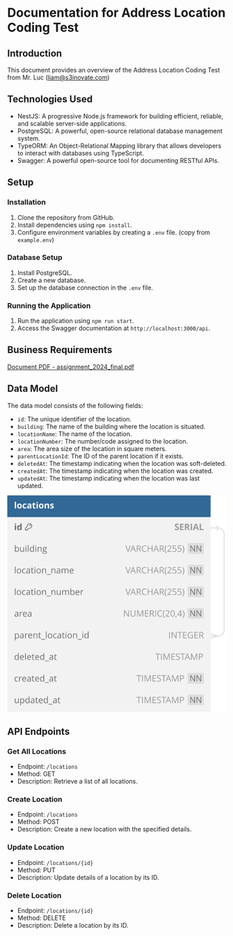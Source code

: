 # Documentation for Address Location Coding Test

## Introduction
This document provides an overview of the Address Location Coding Test from Mr. Luc (liam@s3inovate.com)

## Technologies Used
- NestJS: A progressive Node.js framework for building efficient, reliable, and scalable server-side applications.
- PostgreSQL: A powerful, open-source relational database management system.
- TypeORM: An Object-Relational Mapping library that allows developers to interact with databases using TypeScript.
- Swagger: A powerful open-source tool for documenting RESTful APIs.

## Setup
### Installation
1. Clone the repository from GitHub.
2. Install dependencies using `npm install`.
3. Configure environment variables by creating a `.env` file. (copy from `example.env`)

### Database Setup
1. Install PostgreSQL.
2. Create a new database.
3. Set up the database connection in the `.env` file.

### Running the Application
1. Run the application using `npm run start`.
2. Access the Swagger documentation at `http://localhost:3000/api`.

## Business Requirements
[Document PDF - assignment_2024_final.pdf](assignment_2024_final.pdf)

## Data Model
The data model consists of the following fields:
- `id`: The unique identifier of the location.
- `building`: The name of the building where the location is situated.
- `locationName`: The name of the location.
- `locationNumber`: The number/code assigned to the location.
- `area`: The area size of the location in square meters.
- `parentLocationId`: The ID of the parent location if it exists.
- `deletedAt`: The timestamp indicating when the location was soft-deleted.
- `createdAt`: The timestamp indicating when the location was created.
- `updatedAt`: The timestamp indicating when the location was last updated.

![Icon](dbdiagram.svg)

## API Endpoints
### Get All Locations
- Endpoint: `/locations`
- Method: GET
- Description: Retrieve a list of all locations.

### Create Location
- Endpoint: `/locations`
- Method: POST
- Description: Create a new location with the specified details.

### Update Location
- Endpoint: `/locations/{id}`
- Method: PUT
- Description: Update details of a location by its ID.

### Delete Location
- Endpoint: `/locations/{id}`
- Method: DELETE
- Description: Delete a location by its ID.


